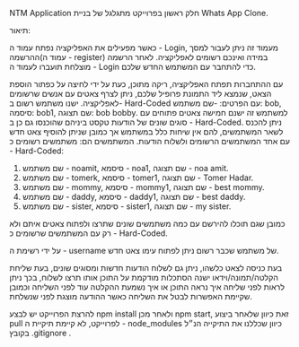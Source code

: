 NTM Application
חלק ראשון בפרוייקט מתגלגל של בניית Whats App Clone.


תיאור:

כאשר מפעילים את האפליקציה נפתח עמוד ה - Login, מעמוד זה ניתן לעבור למסך ההרשמה(עמוד ה - register) במידה ואינכם רשומים לאפליקציה.
לאחר הרשמה מוצלחת תועברו לעמוד ה - Login כדי להתחבר עם המשתמש החדש שלכם.

עם ההתחברות תפתח האפליקציה, ריקה מתוכן, כעת על ידי לחיצה על כפתור הוספת הצאט,
שנמצא ליד התמונת פרופיל שלכם, ניתן לצרף צאטים עם אנשים שרשומים לאפליקציה.
ישנו משתמש רשום ב- Hard-Coded עם הפרטים:
-שם משתמש: bob, סיסמה: bob1, שם תצוגה: bob bobby.
למשתמש זה ישנם חמישה צאטים פתוחים עם סוגים שונים של הודעות טקסט ביניהם שהוכנסו גם כן ב - Hard-Coded.
ניתן להכנס לשאר המשתמשים, להם אין שיחות כלל במשתמש אך כמובן שניתן להוסיף צאט חדש עם אחד המשתמשים הרשומים ולשלוח הודעות.
המשתמשים הם:
משתמשים רשומים כ - Hard-Coded:
1. שם משתמש - noamit, סיסמא - noa1, שם תצוגה - noa amit.
2. שם משתמש - tomerk, סיסמא - tomer1, שם תצוגה - Tomer Hadar.
3. שם משתמש - mommy, סיסמא - mommy1, שם תצוגה - best mommy.
4. שם משתמש - daddy, סיסמא - daddy1, שם תצוגה - best daddy.
5. שם משתמש - sister, סיסמא - sister1, שם תצוגה - my sister. 

כמובן שגם תוכלו להירשם עם כמה משתמשים שונים שתרצו ולפתוח צאטים איתם ולא רק עם המשתמשים שרשומים כ - Hard-Coded.

על ידי רשימת ה - username של משתמש שכבר רשום ניתן לפתוח עימו צאט חדש.


בעת כניסה לצאט כלשהו, ניתן גם לשלוח הודעות חדשות ומסוגים שונים,
בעת שליחת הקלטה/תמונה/וידאו ישנה הסתכלות מודקמת על התוכן אותו תרצו לשלוח,
בכך ניתן לראות לפני שליחה איך נראה התוכן או איך נשמעת ההקלטה עוד לפני השליחה וכמובן שקיימת האפשרות לבטל את השליחה כאשר ההודעה מוצגת לפני שנשלחת.


להרצת הפרוייקט יש לבצע npm install  ולאחר מכן npm start, זאת כיוון שלאחר ביצוע pull לפרוייקט,
לא קיימת תיקיית ה - node_modules כיוון שכללנו את התיקייה הנ״ל בקובץ .gitignore .
